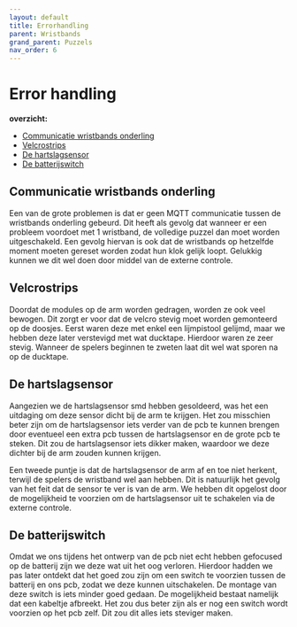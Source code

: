 ```yaml
---
layout: default
title: Errorhandling
parent: Wristbands
grand_parent: Puzzels
nav_order: 6
---
```


# Error handling

**overzicht:**

- [Communicatie wristbands onderling](#communicatie-wristbands-onderling)
- [Velcrostrips](#velcrostrips)
- [De hartslagsensor](#de-hartslagsensor)
- [De batterijswitch](#de-batterijswitch)


## Communicatie wristbands onderling

Een van de grote problemen is dat er geen MQTT communicatie tussen de wristbands onderling gebeurd. Dit heeft als gevolg dat wanneer er een probleem voordoet met 1 wristband, de volledige puzzel dan moet worden uitgeschakeld. Een gevolg hiervan is ook dat de wristbands op hetzelfde moment moeten gereset worden zodat hun klok gelijk loopt. Gelukkig kunnen we dit wel doen door middel van de externe controle.

## Velcrostrips

Doordat de modules op de arm worden gedragen, worden ze ook veel bewogen. Dit zorgt er voor dat de velcro stevig moet worden gemonteerd op de doosjes. Eerst waren deze met enkel een lijmpistool gelijmd, maar we hebben deze later verstevigd met wat ducktape. Hierdoor waren ze zeer stevig. Wanneer de spelers beginnen te zweten laat dit wel wat sporen na op de ducktape.

## De hartslagsensor

Aangezien we de hartslagsensor smd hebben gesoldeerd, was het een uitdaging om deze sensor dicht bij de arm te krijgen. Het zou misschien beter zijn om de hartslagsensor iets verder van de pcb te kunnen brengen door eventueel een extra pcb tussen de hartslagsensor en de grote pcb te steken. Dit zou de hartslagsensor iets dikker maken, waardoor we deze dichter bij de arm zouden kunnen krijgen.

Een tweede puntje is dat de hartslagsensor de arm af en toe niet herkent, terwijl de spelers de wristband wel aan hebben. Dit is natuurlijk het gevolg van het feit dat de sensor te ver is van de arm. We hebben dit opgelost door de mogelijkheid te voorzien om de hartslagsensor uit te schakelen via de externe controle.

## De batterijswitch

Omdat we ons tijdens het ontwerp van de pcb niet echt hebben gefocused op de batterij zijn we deze wat uit het oog verloren. Hierdoor hadden we pas later ontdekt dat het goed zou zijn om een switch te voorzien tussen de batterij en ons pcb, zodat we deze kunnen uitschakelen. De montage van deze switch is iets minder goed gedaan. De mogelijkheid bestaat namelijk dat een kabeltje afbreekt. Het zou dus beter zijn als er nog een switch wordt voorzien op het pcb zelf. Dit zou dit alles iets steviger maken.

